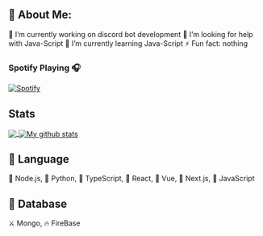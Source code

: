 ## 💫 About Me:
🔭 I’m currently working on discord bot development
🤝 I’m looking for help with Java-Script
🌱 I’m currently learning Java-Script
⚡ Fun fact: nothing

### Spotify Playing 🎧

[![Spotify](https://novatorem.bgstatic.vercel.app/api/spotify)](https://open.spotify.com/user/31olonwfwhw5hut7zxc45yemfhxm)

## Stats 
<a href="https://github.com/anuraghazra/github-readme-stats">
  <!-- Change the `github-readme-stats.anuraghazra1.vercel.app` to `github-readme-stats.vercel.app`  -->
  <img align="center" src="https://github-readme-stats.vercel.app/api/top-langs/?username=deverays&langs_count=8" />
</a>
<a href="https://github.com/anuraghazra/github-readme-stats">
  <img align="center" src="https://github-readme-stats.anuraghazra1.vercel.app/api?username=deverays&show_icons=true&line_height=27&include_all_commits=true" alt="My github stats" />
</a>

## 🧠 Language
📗 Node.js, 
📔 Python, 
📘 TypeScript, 
📕 React, 
📗 Vue, 
📙 Next.js, 
📒 JavaScript


## 🌌 Database
⚔️ Mongo, 
🔥 FireBase
